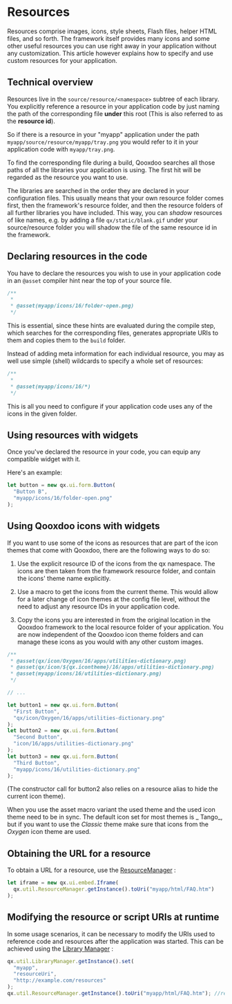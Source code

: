 # Resources

Resources comprise images, icons, style sheets, Flash files, helper HTML files,
and so forth. The framework itself provides many icons and some other useful
resources you can use right away in your application without any customization.
This article however explains how to specify and use custom resources for your
application.

## Technical overview

Resources live in the `source/resource/<namespace>` subtree of each library. You
explicitly reference a resource in your application code by just naming the path
of the corresponding file **under** this root (This is also referred to as the
**resource id**).

So if there is a resource in your "myapp" application under the path
`myapp/source/resource/myapp/tray.png` you would refer to it in your application
code with `myapp/tray.png`.

To find the corresponding file during a build, Qooxdoo searches all those paths
of all the libraries your application is using. The first hit will be regarded
as the resource you want to use.

The libraries are searched in the order they are declared in your configuration
files. This usually means that your own resource folder comes first, then the
framework's resource folder, and then the resource folders of all further
libraries you have included. This way, you can _shadow_ resources of like names,
e.g. by adding a file `qx/static/blank.gif` under your source/resource folder
you will shadow the file of the same resource id in the framework.

## Declaring resources in the code

You have to declare the resources you wish to use in your application code in an
`@asset` compiler hint near the top of your source file.

```javascript
/**
 *
 * @asset(myapp/icons/16/folder-open.png)
 */
```

This is essential, since these hints are evaluated during the compile step,
which searches for the corresponding files, generates appropriate URIs to them
and copies them to the `build` folder.

Instead of adding meta information for each individual resource, you may as well
use simple (shell) wildcards to specify a whole set of resources:

```javascript
/**
 *
 * @asset(myapp/icons/16/*)
 */
```

This is all you need to configure if your application code uses any of the icons
in the given folder.

## Using resources with widgets

Once you've declared the resource in your code, you can equip any compatible
widget with it.

Here's an example:

```javascript
let button = new qx.ui.form.Button(
  "Button B",
  "myapp/icons/16/folder-open.png"
);
```

## Using Qooxdoo icons with widgets

If you want to use some of the icons as resources that are part of the icon
themes that come with Qooxdoo, there are the following ways to do so:

1.  Use the explicit resource ID of the icons from the qx namespace. The icons
    are then taken from the framework resource folder, and contain the icons'
    theme name explicitly.

2.  Use a macro to get the icons from the current theme. This would allow for a
    later change of icon themes at the config file level, without the need to
    adjust any resource IDs in your application code.

3.  Copy the icons you are interested in from the original location in the
    Qooxdoo framework to the local resource folder of your application. You are
    now independent of the Qooxdoo icon theme folders and can manage these icons
    as you would with any other custom images.

```javascript
/**
 * @asset(qx/icon/Oxygen/16/apps/utilities-dictionary.png)
 * @asset(qx/icon/${qx.icontheme}/16/apps/utilities-dictionary.png)
 * @asset(myapp/icons/16/utilities-dictionary.png)
 */

// ...

let button1 = new qx.ui.form.Button(
  "First Button",
  "qx/icon/Oxygen/16/apps/utilities-dictionary.png"
);
let button2 = new qx.ui.form.Button(
  "Second Button",
  "icon/16/apps/utilities-dictionary.png"
);
let button3 = new qx.ui.form.Button(
  "Third Button",
  "myapp/icons/16/utilities-dictionary.png"
);
```

(The constructor call for button2 also relies on a resource alias to hide the
current icon theme).

When you use the asset macro variant the used theme and the used icon theme need
to be in sync. The default icon set for most themes is _ Tango_, but if you want
to use the _Classic_ theme make sure that icons from the _Oxygen_ icon theme are
used.

## Obtaining the URL for a resource

To obtain a URL for a resource, use the
[ResourceManager](apps://apiviewer/#qx.util.ResourceManager) :

```javascript
let iframe = new qx.ui.embed.Iframe(
  qx.util.ResourceManager.getInstance().toUri("myapp/html/FAQ.htm")
);
```

## Modifying the resource or script URIs at runtime

In some usage scenarios, it can be necessary to modify the URIs used to
reference code and resources after the application was started. This can be
achieved using the [Library Manager](apps://apiviewer/#qx.util.LibraryManager) :

```javascript
qx.util.LibraryManager.getInstance().set(
  "myapp",
  "resourceUri",
  "http://example.com/resources"
);
qx.util.ResourceManager.getInstance().toUri("myapp/html/FAQ.htm"); //returns "http://example.com/resources/myapp/html/FAQ.htm"
```
